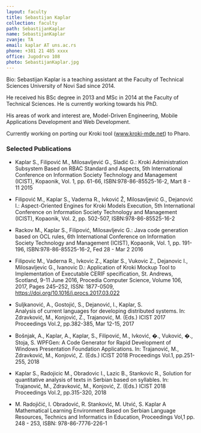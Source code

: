 ```yaml
---
layout: faculty
title: Sebastijan Kaplar
collection: faculty
path: SebastijanKaplar
name: SebastijanKaplar
zvanje: TA
email: kaplar AT uns.ac.rs
phone: +381 21 485 xxxx
office: Jugodrvo 108
photo: SebastijanKaplar.jpg
---
```


Bio: Sebastijan Kaplar is a teaching assistant at the Faculty of Technical Sciences University of Novi Sad since 2014.

He received his BSc degree in 2013 and MSc in 2014 at the Faculty of Technical Sciences. He is currently working towards his PhD.

His areas of work and interest are, Model-Driven Engineering, Mobile Applications Development and Web Development.

Currently working on porting our Kroki tool (www.kroki-mde.net) to Pharo. 

### Selected Publications

* Kaplar S., Filipović M., Milosavljević G., Sladić G.: Kroki Administration Subsystem Based on RBAC Standard and Aspects, 5th International Conference on Information Society Technology and Management (ICIST), Kopaonik, Vol. 1, pp. 61-66, ISBN:978-86-85525-16-2, Mart 8 - 11 2015

* Filipović M., Kaplar S., Vaderna R., Ivković Ž, Milosavljević G., Dejanović I.: Aspect-Oriented Engines for Kroki Models Execution, 5th International Conference on Information Society Technology and Management (ICIST), Kopaonik, Vol. 2, pp. 502-507, ISBN:978-86-85525-16-2

* Rackov M., Kaplar S., Filipović, Milosavljevic G.: Java code generation based on OCL rules, 6th International Conference on Information Society Technology and Management (ICIST), Kopaonik, Vol. 1, pp. 191-196, ISBN:978-86-85525-16-2, Fed 28 - Mar 2 2016

* Filipovic M., Vaderna R., Ivkovic Z., Kaplar S., Vukovic Z., Dejanovic I., Milosavljevic G., Ivanovic D.: Application of Kroki Mockup Tool to Implementation of Executable CERIF specification, St. Andrews, Scotland, 9-11 June 2016, Procedia Computer Science, Volume 106,  2017, Pages 245–252,
ISSN: 1877-0509, https://doi.org/10.1016/j.procs.2017.03.022

* Suljkanović, A., Gostojić, S., Dejanović, I., Kaplar, S.	
Analysis of current languages for developing distributed systems. In: Zdravković, M., Konjović, Z., Trajanović, M.	(Eds.) ICIST 2017 Proceedings Vol.2, pp.382-385, Mar 12-15, 2017

* Bošnjak, A., Kaplar, A., Kaplar, S., Filipović, M., Ivković, �., Vuković, �., Stoja, S.	WPFGen: A Code Generator for Rapid Development of Windows Presentation Foundation Applications. In: Trajanović, M., Zdravković, M., Konjović, Z.	(Eds.) ICIST 2018 Proceedings Vol.1, pp.251-255, 2018

* Kaplar S., Radojicic M., Obradovic I., Lazic B., Stankovic R., 	Solution for quantitative analysis of texts in Serbian based on syllables. In: Trajanović, M., Zdravković, M., Konjović, Z.	(Eds.) ICIST 2018 Proceedings Vol.2, pp.315-320, 2018

* M. Radojičić, I. Obradović, R. Stanković, M. Utvić, S. Kaplar
A Mathematical Learning Environment Based on Serbian Language Resources, Technics and Informatics in Education, Proceedings Vol,1  pp. 248 - 253, 
ISBN: 978-86-7776-226-1

